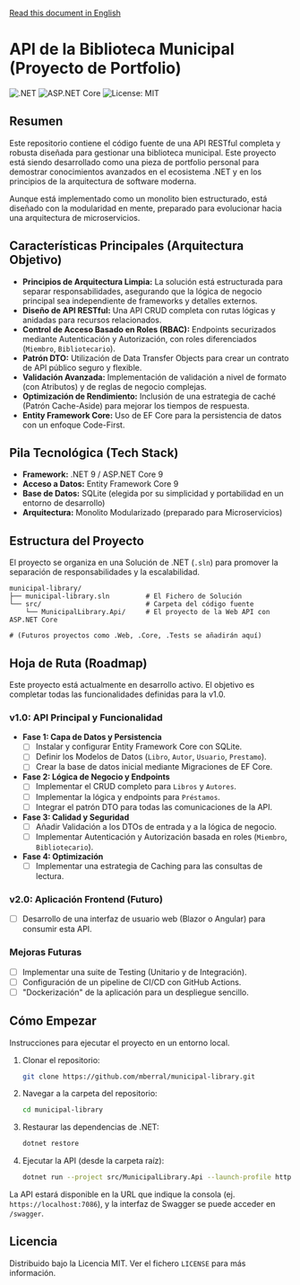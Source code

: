 [Read this document in English](README.md)

# API de la Biblioteca Municipal (Proyecto de Portfolio)

![.NET](https://img.shields.io/badge/.NET-9.0-512BD4?style=for-the-badge&logo=dotnet) ![ASP.NET Core](https://img.shields.io/badge/ASP.NET_Core-9.0-512BD4?style=for-the-badge) ![License: MIT](https://img.shields.io/badge/License-MIT-yellow.svg?style=for-the-badge)

## Resumen

Este repositorio contiene el código fuente de una API RESTful completa y robusta diseñada para gestionar una biblioteca municipal. Este proyecto está siendo desarrollado como una pieza de portfolio personal para demostrar conocimientos avanzados en el ecosistema .NET y en los principios de la arquitectura de software moderna.

Aunque está implementado como un monolito bien estructurado, está diseñado con la modularidad en mente, preparado para evolucionar hacia una arquitectura de microservicios.

## Características Principales (Arquitectura Objetivo)

* **Principios de Arquitectura Limpia:** La solución está estructurada para separar responsabilidades, asegurando que la lógica de negocio principal sea independiente de frameworks y detalles externos.
* **Diseño de API RESTful:** Una API CRUD completa con rutas lógicas y anidadas para recursos relacionados.
* **Control de Acceso Basado en Roles (RBAC):** Endpoints securizados mediante Autenticación y Autorización, con roles diferenciados (`Miembro`, `Bibliotecario`).
* **Patrón DTO:** Utilización de Data Transfer Objects para crear un contrato de API público seguro y flexible.
* **Validación Avanzada:** Implementación de validación a nivel de formato (con Atributos) y de reglas de negocio complejas.
* **Optimización de Rendimiento:** Inclusión de una estrategia de caché (Patrón Cache-Aside) para mejorar los tiempos de respuesta.
* **Entity Framework Core:** Uso de EF Core para la persistencia de datos con un enfoque Code-First.

## Pila Tecnológica (Tech Stack)

* **Framework:** .NET 9 / ASP.NET Core 9
* **Acceso a Datos:** Entity Framework Core 9
* **Base de Datos:** SQLite (elegida por su simplicidad y portabilidad en un entorno de desarrollo)
* **Arquitectura:** Monolito Modularizado (preparado para Microservicios)

## Estructura del Proyecto

El proyecto se organiza en una Solución de .NET (`.sln`) para promover la separación de responsabilidades y la escalabilidad.

```
municipal-library/
├── municipal-library.sln         # El Fichero de Solución
└── src/                          # Carpeta del código fuente
    └── MunicipalLibrary.Api/     # El proyecto de la Web API con ASP.NET Core

# (Futuros proyectos como .Web, .Core, .Tests se añadirán aquí)
```

## Hoja de Ruta (Roadmap)

Este proyecto está actualmente en desarrollo activo. El objetivo es completar todas las funcionalidades definidas para la v1.0.

### v1.0: API Principal y Funcionalidad
* **Fase 1: Capa de Datos y Persistencia**
    * [ ] Instalar y configurar Entity Framework Core con SQLite.
    * [ ] Definir los Modelos de Datos (`Libro`, `Autor`, `Usuario`, `Prestamo`).
    * [ ] Crear la base de datos inicial mediante Migraciones de EF Core.
* **Fase 2: Lógica de Negocio y Endpoints**
    * [ ] Implementar el CRUD completo para `Libros` y `Autores`.
    * [ ] Implementar la lógica y endpoints para `Préstamos`.
    * [ ] Integrar el patrón DTO para todas las comunicaciones de la API.
* **Fase 3: Calidad y Seguridad**
    * [ ] Añadir Validación a los DTOs de entrada y a la lógica de negocio.
    * [ ] Implementar Autenticación y Autorización basada en roles (`Miembro`, `Bibliotecario`).
* **Fase 4: Optimización**
    * [ ] Implementar una estrategia de Caching para las consultas de lectura.

### v2.0: Aplicación Frontend (Futuro)
* [ ] Desarrollo de una interfaz de usuario web (Blazor o Angular) para consumir esta API.

### Mejoras Futuras
* [ ] Implementar una suite de Testing (Unitario y de Integración).
* [ ] Configuración de un pipeline de CI/CD con GitHub Actions.
* [ ] "Dockerización" de la aplicación para un despliegue sencillo.

## Cómo Empezar

Instrucciones para ejecutar el proyecto en un entorno local.

1.  Clonar el repositorio:
    ```sh
    git clone https://github.com/mberral/municipal-library.git
    ```
2.  Navegar a la carpeta del repositorio:
    ```sh
    cd municipal-library
    ```
3.  Restaurar las dependencias de .NET:
    ```sh
    dotnet restore
    ```
4.  Ejecutar la API (desde la carpeta raíz):
    ```sh
    dotnet run --project src/MunicipalLibrary.Api --launch-profile https
    ```
La API estará disponible en la URL que indique la consola (ej. `https://localhost:7086`), y la interfaz de Swagger se puede acceder en `/swagger`.

## Licencia

Distribuido bajo la Licencia MIT. Ver el fichero `LICENSE` para más información.
